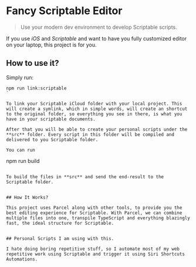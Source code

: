 # Fancy Scriptable Editor

> Use your modern dev environment to develop Scriptable scripts.

If you use *iOS* and *Scriptable* and want to have you fully customized editor on your laptop, this project is for you.

## How to use it?

Simply run:

```
npm run link:scriptable
`

To link your Scriptable iCloud folder with your local project. This will create a symlink, which in simple words, will create an shortcut to the original folder, so everything you see in there, is what you have in your scriptable documents.

After that you will be able to create your personal scripts under the **src** folder. Every script in this folder will be compiled and delivered to you Scriptable folder. 

You can run 
```
npm run build
```

To build the files in **src** and send the end-result to the Scriptable folder.


## How It Works?

This project uses Parcel along with other tools, to provide you the best editing experience for Scriptable. With Parcel, we can combine multiple files into one, transpile TypeScript and everything blazingly fast, the ideal structure for Scriptable. 


## Personal Scripts I am using with this.

I hate doing boring repetitive stuff, so I automate most of my web repetitive work using Scriptable and trigger it using Siri Shortcuts Automations.

